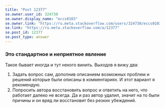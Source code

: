 ```yaml
---
title: "Post 12377"
se.owner.user_id: 324730
se.owner.display_name: "eccs0103"
se.owner.link: "https://ru.meta.stackoverflow.com/users/324730/eccs0103"
se.link: "https://ru.meta.stackoverflow.com/a/12377"
se.post_id: 12377
se.post_type: answer
---
```

<h3>Это стандартное и неприятное явление</h3>
<p>Такое бывает иногда и тут некого винить. Выходов я вижу два:</p>
<ol>
<li>Задать вопрос сам, дополнив описанием возможных проблем и решений которые были описаны в комментариях. И этот вариант я рекомендую.</li>
<li>Попросить автора восстановить вопрос и ответить на него, что работает далеко не всегда. Да и раз автор удалил, значит на то были причины и он вряд ли восстановит без резких убеждений.</li>
</ol>
